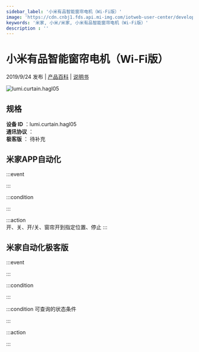 ```yaml
---
sidebar_label: '小米有品智能窗帘电机（Wi-Fi版）'
image: 'https://cdn.cnbj1.fds.api.mi-img.com/iotweb-user-center/developer_1679047613547QmY4piPo.png?GalaxyAccessKeyId=AKVGLQWBOVIRQ3XLEW&Expires=9223372036854775807&Signature=77BRV42COsO9bKEtcueWbyfk9kE='
keywords: '米家, 小米/米家, 小米有品智能窗帘电机（Wi-Fi版）'
description : ''
---
```

# 小米有品智能窗帘电机（Wi-Fi版）

2019/9/24 发布 | [产品百科](https://home.mi.com/webapp/content/baike/product/index.html?model=lumi.curtain.hagl05/) | [说明书](https://home.mi.com/views/introduction.html?model=lumi.curtain.hagl05&region=cn)

![lumi.curtain.hagl05](https://cdn.cnbj1.fds.api.mi-img.com/iotweb-user-center/developer_1679047613547QmY4piPo.png?GalaxyAccessKeyId=AKVGLQWBOVIRQ3XLEW&Expires=9223372036854775807&Signature=77BRV42COsO9bKEtcueWbyfk9kE=)

## 规格  
> 
**设备 ID** ：lumi.curtain.hagl05  
**通讯协议** ：  
**极客版**  ： 待补充 


## 米家APP自动化  

:::event  

:::

:::condition  

:::

:::action   
开、关、开/关、窗帘开到指定位置、停止
:::

## 米家自动化极客版  

:::event  

:::

:::condition  

:::

:::condition 可查询的状态条件  

:::

:::action  

:::

        
